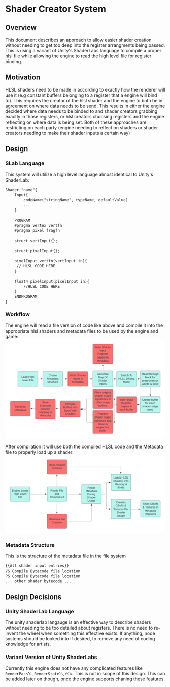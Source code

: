 # Shader Creator System

## Overview
This document describes an approach to allow easier shader creation without needing to get too deep into the register arrangments being passed. This is using a  variant of Unity's ShaderLabs language to compile a proper hlsl file while allowing the engine to read the high level file for register binding.

## Motivation
HLSL shaders need to be made in according to exactly how the renderer will use it (e.g constant buffers belonging to a register that a engine will bind to). This requires the creator of the hlsl shader and the engine to both be in agreement on where data needs to be send. This results in either the engine decided where data needs to be binded to and shader creators grabbing exactly in those registers, or hlsl creators choosing registers and the engine reflecting on where data is being set. Both of these approaches are restricting on each party (engine needing to reflect on shaders or shader creators needing to make their shader inputs a certain way)

## Design

### SLab Language
This system will utilize a high level language almost identical to Unity's ShaderLab:
```
Shader "name"{
    Input{
        codeName("stringName", typeName, defaultValue)
        ...
    }

    PROGRAM
    #pragma vertex vertfn
    #pragma pixel fragfn

    struct vertInput{};

    struct pixelInput{};

    pixelInput vertfn(vertInput in){
     // HLSL CODE HERE
    }

    float4 pixelInput(pixelInput in){
        //HLSL CODE HERE
    }
    ENDPROGRAM
}
```
### Workflow
The engine will read a file version of code like above and compile it into the appropriate hlsl shaders and metadata files to be used by the engine and game:
![High Level Shader Compilation Workflow](ShaderCreatorSystemWorkflowCompilation.png)


After compilation it will use both the compiled HLSL code and the Metadata file to properly load up a shader:
![High Level Shader Loading Workflow](ShaderCreatorSystemWorkflow.png)


### Metadata Structure
This is the structure of the metadata file in the file system
```
{{All shader input entries}}
VS Compile Bytecode file location
PS Compile Bytecode file location
... other shader bytecode ...
```
## Design Decisions

### Unity ShaderLab Language
The unity shaderlab langauge is an effective way to describe shaders without needing to be too detailed about registers. There is no need to re-invent the wheel when something this effective exists. If anything, node systems should be looked into if desired, to remove any need of coding knowledge for artists.

### Variant Version of Unity ShaderLabs
Currently this engine does not have any complicated features like `RenderPass`'s, `RenderState`'s, etc. This is not in scope of this design. This can be added later on though, once the engine supports chaning these features.
